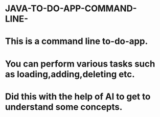 # JAVA-TO-DO-APP-COMMAND-LINE-
# This is a command line to-do-app. 
# You can perform various tasks such as loading,adding,deleting etc.
# Did this with the help of AI to get to understand some concepts.
